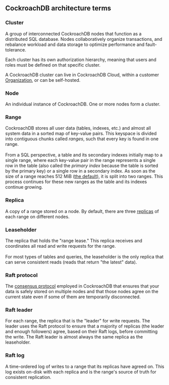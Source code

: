 ## CockroachDB architecture terms

### Cluster
A group of interconnected CockroachDB nodes that function as a distributed SQL database. Nodes collaboratively organize transactions, and rebalance workload and data storage to optimize performance and fault-tolerance.

Each cluster has its own authorization hierarchy, meaning that users and roles must be defined on that specific cluster.

A CockroachDB cluster can live in CockroachDB Cloud, within a customer [Organization](glossary.html#organization), or can be self-hosted.

### Node
An individual instance of CockroachDB. One or more nodes form a cluster.

### Range 
<a name="architecture-range"></a>
CockroachDB stores all user data (tables, indexes, etc.) and almost all system data in a sorted map of key-value pairs. This keyspace is divided into contiguous chunks called _ranges_, such that every key is found in one range.<br/><br/>From a SQL perspective, a table and its secondary indexes initially map to a single range, where each key-value pair in the range represents a single row in the table (also called the _primary index_ because the table is sorted by the primary key) or a single row in a secondary index. As soon as the size of a range reaches 512 MiB ([the default](../configure-replication-zones.html#range-max-bytes)), it is split into two ranges. This process continues for these new ranges as the table and its indexes continue growing.

### Replica
<a name="architecture-replica"></a>
A copy of a range stored on a node. By default, there are three [replicas](../configure-replication-zones.html#num_replicas) of each range on different nodes.

### Leaseholder
<a name="architecture-leaseholder"></a>
The replica that holds the "range lease." This replica receives and coordinates all read and write requests for the range.<br/><br/>For most types of tables and queries, the leaseholder is the only replica that can serve consistent reads (reads that return "the latest" data).

### Raft protocol
<a name="architecture-raft"></a>
The [consensus protocol](replication-layer.html#raft) employed in CockroachDB that ensures that your data is safely stored on multiple nodes and that those nodes agree on the current state even if some of them are temporarily disconnected.

### Raft leader
For each range, the replica that is the "leader" for write requests. The leader uses the Raft protocol to ensure that a majority of replicas (the leader and enough followers) agree, based on their Raft logs, before committing the write. The Raft leader is almost always the same replica as the leaseholder.

### Raft log
A time-ordered log of writes to a range that its replicas have agreed on. This log exists on-disk with each replica and is the range's source of truth for consistent replication.
